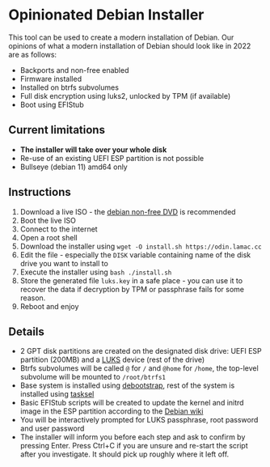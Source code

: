 # Opinionated Debian Installer

This tool can be used to create a modern installation of Debian. Our opinions of what a modern installation of Debian should look like in 2022 are as follows:

 - Backports and non-free enabled
 - Firmware installed
 - Installed on btrfs subvolumes
 - Full disk encryption using luks2, unlocked by TPM (if available)
 - Boot using EFIStub
  
## Current limitations

 - **The installer will take over your whole disk**
 - Re-use of an existing UEFI ESP partition is not possible
 - Bullseye (debian 11) amd64 only

## Instructions
 
 1. Download a live ISO - the [debian non-free DVD](https://cdimage.debian.org/cdimage/unofficial/non-free/cd-including-firmware/current-live/amd64/iso-hybrid/) is recommended
 2. Boot the live ISO
 3. Connect to the internet
 4. Open a root shell
 5. Download the installer using `wget -O install.sh https://odin.lamac.cc`
 6. Edit the file - especially the `DISK` variable containing name of the disk drive you want to install to
 7. Execute the installer using `bash ./install.sh`
 8. Store the generated file `luks.key` in a safe place - you can use it to recover the data if decryption by TPM or passphrase fails for some reason.
 9. Reboot and enjoy

## Details

- 2 GPT disk partitions are created on the designated disk drive: UEFI ESP partition (200MB) and a [LUKS](https://cryptsetup-team.pages.debian.net/cryptsetup/README.Debian.html) device (rest of the drive)
- Btrfs subvolumes will be called `@` for `/` and `@home` for `/home`, the top-level subvolume will be mounted to `/root/btrfs1`
- Base system is installed using [debootstrap](https://wiki.debian.org/Debootstrap), rest of the system is installed using [tasksel](https://wiki.debian.org/tasksel)
- Basic EFIStub scripts will be created to update the kernel and initrd image in the ESP partition according to the [Debian wiki](https://wiki.debian.org/EFIStub)
- You will be interactively prompted for LUKS passphrase, root password and user password
- The installer will inform you before each step and ask to confirm by pressing Enter. Press Ctrl+C if you are unsure and re-start the script after you investigate. It should pick up roughly where it left off.
